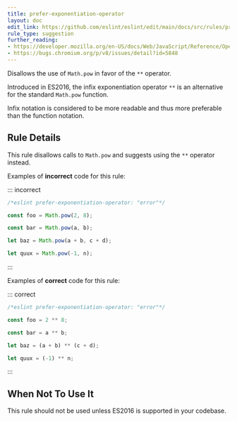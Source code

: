 ```yaml
---
title: prefer-exponentiation-operator
layout: doc
edit_link: https://github.com/eslint/eslint/edit/main/docs/src/rules/prefer-exponentiation-operator.md
rule_type: suggestion
further_reading:
- https://developer.mozilla.org/en-US/docs/Web/JavaScript/Reference/Operators/Exponentiation
- https://bugs.chromium.org/p/v8/issues/detail?id=5848
---
```




Disallows the use of `Math.pow` in favor of the `**` operator.

Introduced in ES2016, the infix exponentiation operator `**` is an alternative for the standard `Math.pow` function.

Infix notation is considered to be more readable and thus more preferable than the function notation.

## Rule Details

This rule disallows calls to `Math.pow` and suggests using the `**` operator instead.

Examples of **incorrect** code for this rule:

::: incorrect

```js
/*eslint prefer-exponentiation-operator: "error"*/

const foo = Math.pow(2, 8);

const bar = Math.pow(a, b);

let baz = Math.pow(a + b, c + d);

let quux = Math.pow(-1, n);
```

:::

Examples of **correct** code for this rule:

::: correct

```js
/*eslint prefer-exponentiation-operator: "error"*/

const foo = 2 ** 8;

const bar = a ** b;

let baz = (a + b) ** (c + d);

let quux = (-1) ** n;
```

:::

## When Not To Use It

This rule should not be used unless ES2016 is supported in your codebase.
